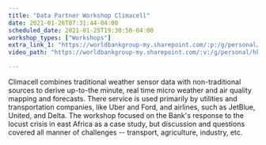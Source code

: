 ```yaml
---
title: "Data Partner Workshop Climacell"
date: 2021-01-26T07:31:44-04:00
scheduled_date: 2021-01-25T19:30:50-04:00
workshop_types: ["Workshops"]
extra_link_1: "https://worldbankgroup-my.sharepoint.com/:p:/g/personal/hkrambeck_worldbank_org/ETbPAZrY1mhAkET9F_J2XwEBgZq-KxdlhKsGzf8GY0ob-A?e=6hRdO"
video_path: "https://worldbankgroup-my.sharepoint.com/:v:/g/personal/hkrambeck_worldbank_org/EQlQcfM1_3RFqyrhNXlwxH4BaKUqZvgU0gB7LUND7iWNUw?e=ishfA3"

---
```


Climacell combines traditional weather sensor data with non-traditional sources to derive up-to-the minute, real time micro weather and air quality mapping and forecasts. There service is used primarily by utilities and transportation companies, like Uber and Ford, and airlines, such as JetBlue, United, and Delta. The workshop focused on the Bank's response to the locust crisis in east Africa as a case study, but discussion and questions covered all manner of challenges -- transport, agriculture, industry, etc.